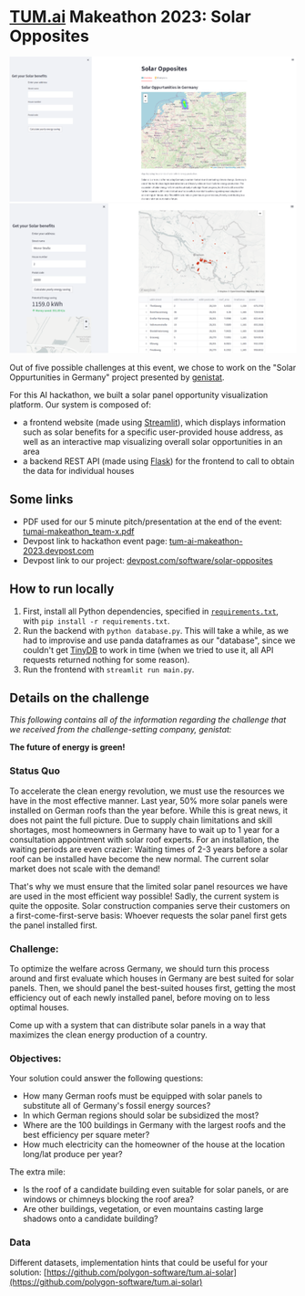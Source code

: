 # [TUM.ai](https://www.tum-ai.com) Makeathon 2023: Solar Opposites

![Demo landing page](.github/demo-landing-page.png)
![Demo house address solar lookup](.github/demo-house-address-solar-lookup.png)

Out of five possible challenges at this event, we chose to work on the "Solar Oppurtunities in Germany" project presented by [genistat](https://genistat.ch).

For this AI hackathon, we built a solar panel opportunity visualization platform.
Our system is composed of:
- a frontend website (made using [Streamlit](https://streamlit.io/)), which displays information such as solar benefits for a specific user-provided house address, as well as an interactive map visualizing overall solar opportunities in an area
- a backend REST API (made using [Flask](https://flask.palletsprojects.com)) for the frontend to call to obtain the data for individual houses

## Some links

- PDF used for our 5 minute pitch/presentation at the end of the event: [tumai-makeathon_team-x.pdf](.github/tumai-makeathon_team-x.pdf)
- Devpost link to hackathon event page: [tum-ai-makeathon-2023.devpost.com](https://tum-ai-makeathon-2023.devpost.com/)
- Devpost link to our project: [devpost.com/software/solar-opposites](https://devpost.com/software/solar-opposites)


## How to run locally

1. First, install all Python dependencies, specified in [`requirements.txt`](./requirements.txt), with `pip install -r requirements.txt`.
2. Run the backend with `python database.py`. This will take a while, as we had to improvise and use panda dataframes as our "database", since we couldn't get [TinyDB](https://tinydb.readthedocs.io) to work in time (when we tried to use it, all API requests returned nothing for some reason).
3. Run the frontend with `streamlit run main.py`.


## Details on the challenge

*This following contains all of the information regarding the challenge that we received from the challenge-setting company, genistat:*

**The future of energy is green!**

### Status Quo

To accelerate the clean energy revolution, we must use the resources we have in the most effective manner. Last year, 50% more solar panels were installed on German roofs than the year before. While this is great news, it does not paint the full picture. Due to supply chain limitations and skill shortages, most homeowners in Germany have to wait up to 1 year for a consultation appointment with solar roof experts. For an installation, the waiting periods are even crazier: Waiting times of 2-3 years before a solar roof can be installed have become the new normal. The current solar market does not scale with the demand!

That's why we must ensure that the limited solar panel resources we have are used in the most efficient way possible! Sadly, the current system is quite the opposite. Solar construction companies serve their customers on a first-come-first-serve basis: Whoever requests the solar panel first gets the panel installed first.

### Challenge:

To optimize the welfare across Germany, we should turn this process around and first evaluate which houses in Germany are best suited for solar panels. Then, we should panel the best-suited houses first, getting the most efficiency out of each newly installed panel, before moving on to less optimal houses.

Come up with a system that can distribute solar panels in a way that maximizes the clean energy production of a country.

### Objectives:

Your solution could answer the following questions:

- How many German roofs must be equipped with solar panels to substitute all of Germany's fossil energy sources?
- In which German regions should solar be subsidized the most?
- Where are the 100 buildings in Germany with the largest roofs and the best efficiency per square meter?
- How much electricity can the homeowner of the house at the location long/lat produce per year?

The extra mile:

- Is the roof of a candidate building even suitable for solar panels, or are windows or chimneys blocking the roof area?
- Are other buildings, vegetation, or even mountains casting large shadows onto a candidate building?

### Data

Different datasets, implementation hints that could be useful for your solution:
[https://github.com/polygon-software/tum.ai-solar](https://github.com/polygon-software/tum.ai-solar)
